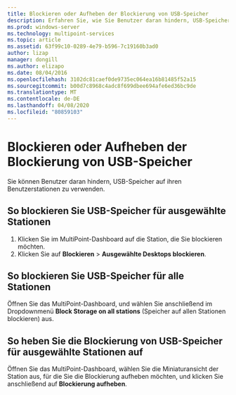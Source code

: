```yaml
---
title: Blockieren oder Aufheben der Blockierung von USB-Speicher
description: Erfahren Sie, wie Sie Benutzer daran hindern, USB-Speicher auf Multipoint-Stationen zu verwenden
ms.prod: windows-server
ms.technology: multipoint-services
ms.topic: article
ms.assetid: 63f99c10-0289-4e79-b596-7c19160b3ad0
author: lizap
manager: dongill
ms.author: elizapo
ms.date: 08/04/2016
ms.openlocfilehash: 3102dc81caef0de9735ec064ea16b81485f52a15
ms.sourcegitcommit: b00d7c8968c4adc8f699dbee694afe6ed36bc9de
ms.translationtype: MT
ms.contentlocale: de-DE
ms.lasthandoff: 04/08/2020
ms.locfileid: "80859103"
---
```

# <a name="block-or-unblock-usb-storage"></a>Blockieren oder Aufheben der Blockierung von USB-Speicher
Sie können Benutzer daran hindern, USB-Speicher auf ihren Benutzerstationen zu verwenden.  
  
## <a name="to-block-usb-storage-for-selected-stations"></a>So blockieren Sie USB-Speicher für ausgewählte Stationen  
1. Klicken Sie im MultiPoint-Dashboard auf die Station, die Sie blockieren möchten.  
2. Klicken Sie auf **Blockieren** > **Ausgewählte Desktops blockieren**.   
  
## <a name="to-block-usb-storage-for-all-stations"></a>So blockieren Sie USB-Speicher für alle Stationen  
Öffnen Sie das MultiPoint-Dashboard, und wählen Sie anschließend im Dropdownmenü **Block Storage on all stations** (Speicher auf allen Stationen blockieren) aus.   
  
## <a name="to-unblock-usb-storage-for-selected-stations"></a>So heben Sie die Blockierung von USB-Speicher für ausgewählte Stationen auf  
Öffnen Sie das MultiPoint-Dashboard, wählen Sie die Miniaturansicht der Station aus, für die Sie die Blockierung aufheben möchten, und klicken Sie anschließend auf **Blockierung aufheben**.